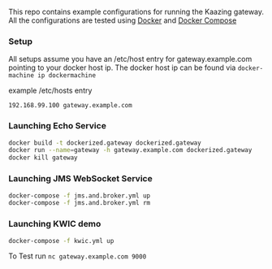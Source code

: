 This repo contains example configurations for running the Kaazing gateway.  All the configurations are tested using [Docker](https://docs.docker.com/mac/started/) and [Docker Compose](https://docs.docker.com/compose/)

### Setup

All setups assume you have an /etc/host entry for gateway.example.com pointing to your docker host ip.
The docker host ip can be found via `docker-machine ip dockermachine`

example /etc/hosts entry
```
192.168.99.100 gateway.example.com 
```

### Launching Echo Service

```bash
docker build -t dockerized.gateway dockerized.gateway
docker run --name=gateway -h gateway.example.com dockerized.gateway
docker kill gateway
```

### Launching JMS WebSocket Service 

```bash
docker-compose -f jms.and.broker.yml up
docker-compose -f jms.and.broker.yml rm
```

### Launching KWIC demo
```bash
docker-compose -f kwic.yml up
```

To Test run `nc gateway.example.com 9000`
